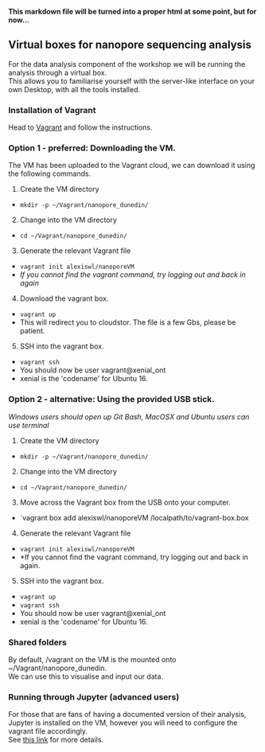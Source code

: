 **This markdown file will be turned into a proper html at some point, but for now...**
## Virtual boxes for nanopore sequencing analysis
For the data analysis component of the workshop we will be running the analysis through a virtual box.  
This allows you to familiarise yourself with the server-like interface on your own Desktop, with all the tools installed.

### Installation of Vagrant
Head to [Vagrant](https://www.vagrantup.com/downloads.html) and follow the instructions.

### Option 1 - preferred: Downloading the VM.
The VM has been uploaded to the Vagrant cloud, we can download it using the following commands.
1. Create the VM directory
  + `mkdir -p ~/Vagrant/nanopore_dunedin/`  
2. Change into the VM directory
  + `cd ~/Vagrant/nanopore_dunedin/`  
3. Generate the relevant Vagrant file
  + `vagrant init alexiswl/nanoporeVM`
  + *If you cannot find the vagrant command, try logging out and back in again*
4. Download the vagrant box.
  + `vagrant up`
  + This will redirect you to cloudstor. The file is a few Gbs, please be patient.
5. SSH into the vagrant box.
  + `vagrant ssh`
  + You should now be user vagrant@xenial_ont
  + xenial is the 'codename' for Ubuntu 16.

### Option 2 - alternative: Using the provided USB stick.
*Windows users should open up Git Bash, MacOSX and Ubuntu users can use terminal*  

1. Create the VM directory
  + `mkdir -p ~/Vagrant/nanopore_dunedin/`  
2. Change into the VM directory
  + `cd ~/Vagrant/nanopore_dunedin/`  
3. Move across the Vagrant box from the USB onto your computer.
  + `vagrant box add alexiswl/nanoporeVM /localpath/to/vagrant-box.box
4. Generate the relevant Vagrant file
  + `vagrant init alexiswl/nanoporeVM`
  + *If you cannot find the vagrant command, try logging out and back in again.
5. SSH into the vagrant box.
  + `vagrant up`
  + `vagrant ssh`
  + You should now be user vagrant@xenial_ont
  + xenial is the 'codename' for Ubuntu 16.
  

### Shared folders
By default, /vagrant on the VM is the mounted onto ~/Vagrant/nanopore_dunedin.  
We can use this to visualise and input our data.

### Running through Jupyter (advanced users)
For those that are fans of having a documented version of their analysis,
Jupyter is installed on the VM, however you will need to configure the vagrant file accordingly.  
See [this link](http://pythondata.com/jupyter-vagrant/) for more details.  

